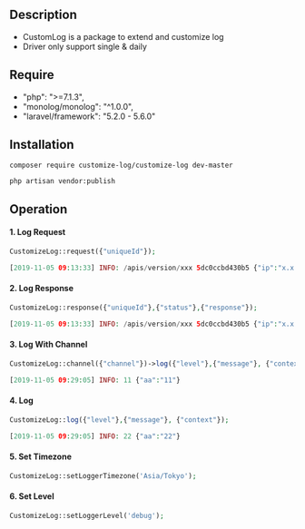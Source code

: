 ## Description
* CustomLog is a package to extend and customize log
* Driver only support single & daily

## Require
* "php": ">=7.1.3",
* "monolog/monolog": "^1.0.0",
* "laravel/framework": "5.2.0 - 5.6.0"

## Installation
```
composer require customize-log/customize-log dev-master

php artisan vendor:publish
```
## Operation
#### 1. Log Request
```php
CustomizeLog::request({"uniqueId"});

[2019-11-05 09:13:33] INFO: /apis/version/xxx 5dc0ccbd430b5 {"ip":"x.x.x.x","request":{""}} 

```
#### 2. Log Response
```php
CustomizeLog::response({"uniqueId"},{"status"},{"response"});

[2019-11-05 09:13:33] INFO: /apis/version/xxx 5dc0ccbd430b5 {"ip":"x.x.x.x","status":true,"response":""} 
```
#### 3. Log With Channel
```php
CustomizeLog::channel({"channel"})->log({"level"},{"message"}, {"context"});

[2019-11-05 09:29:05] INFO: 11 {"aa":"11"} 
```
#### 4. Log
```php
CustomizeLog::log({"level"},{"message"}, {"context"});

[2019-11-05 09:29:05] INFO: 22 {"aa":"22"} 
```

#### 5. Set Timezone
```php
CustomizeLog::setLoggerTimezone('Asia/Tokyo');
```

#### 6. Set Level
```php
CustomizeLog::setLoggerLevel('debug');
```
